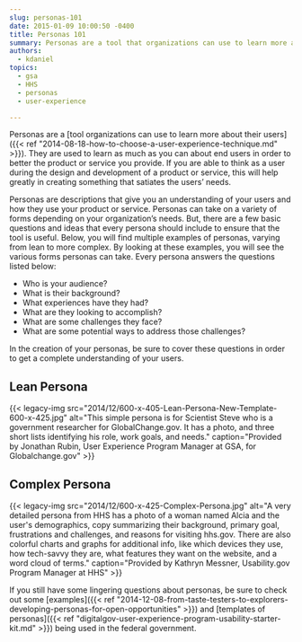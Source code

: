 ```yaml
---
slug: personas-101
date: 2015-01-09 10:00:50 -0400
title: Personas 101
summary: Personas are a tool that organizations can use to learn more about their users. They are used to learn as much as you can about end users in order to better the product or service you provide.
authors:
  - kdaniel
topics:
  - gsa
  - HHS
  - personas
  - user-experience

---
```


Personas are a [tool organizations can use to learn more about their users]({{< ref "2014-08-18-how-to-choose-a-user-experience-technique.md" >}}). They are used to learn as much as you can about end users in order to better the product or service you provide. If you are able to think as a user during the design and development of a product or service, this will help greatly in creating something that satiates the users’ needs.

Personas are descriptions that give you an understanding of your users and how they use your product or service. Personas can take on a variety of forms depending on your organization’s needs. But, there are a few basic questions and ideas that every persona should include to ensure that the tool is useful. Below, you will find multiple examples of personas, varying from lean to more complex. By looking at these examples, you will see the various forms personas can take. Every persona answers the questions listed below:

  * Who is your audience?
  * What is their background?
  * What experiences have they had?
  * What are they looking to accomplish?
  * What are some challenges they face?
  * What are some potential ways to address those challenges?

In the creation of your personas, be sure to cover these questions in order to get a complete understanding of your users.

## Lean Persona

{{< legacy-img src="2014/12/600-x-405-Lean-Persona-New-Template-600-x-425.jpg" alt="This simple persona is for Scientist Steve who is a government researcher for GlobalChange.gov. It has a photo, and three short lists identifying his role, work goals, and needs." caption="Provided by Jonathan Rubin, User Experience Program Manager at GSA, for Globalchange.gov" >}}

## Complex Persona

{{< legacy-img src="2014/12/600-x-425-Complex-Persona.jpg" alt="A very detailed persona from HHS has a photo of a woman named Alcia and the user's demographics, copy summarizing their background, primary goal, frustrations and challenges, and reasons for visiting hhs.gov. There are also colorful charts and graphs for additional info, like which devices they use, how tech-savvy they are, what features they want on the website, and a word cloud of terms." caption="Provided by Kathryn Messner, Usability.gov Program Manager at HHS" >}}

If you still have some lingering questions about personas, be sure to check out some [examples]({{< ref "2014-12-08-from-taste-testers-to-explorers-developing-personas-for-open-opportunities" >}}) and [templates of personas]({{< ref "digitalgov-user-experience-program-usability-starter-kit.md" >}}) being used in the federal government.
